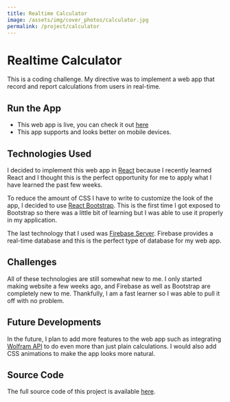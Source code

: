 ```yaml
---
title: Realtime Calculator
image: /assets/img/cover_photos/calculator.jpg
permalink: /project/calculator
---
```


# Realtime Calculator
This is a coding challenge. My directive was to implement a web app
that record and report calculations from users in real-time.

## Run the App
* This web app is live, you can check it out [here](https://tienpdinh.com/calculator/)
* This app supports and looks better on mobile devices.

## Technologies Used
I decided to implement this web app in [React](https://reactjs.org/)
because I recently learned React and I thought this is the perfect
opportunity for me to apply what I have learned the past few weeks.

To reduce the amount of CSS I have to write to customize the look
of the app, I decided to use [React Bootstrap](https://react-bootstrap.github.io/).
This is the first time I got exposed to Bootstrap so there was a little
bit of learning but I was able to use it properly in my application.

The last technology that I used was [Firebase Server](https://firebase.google.com/).
Firebase provides a real-time database and this is the perfect type
of database for my web app.

## Challenges
All of these technologies are still somewhat new to me. I only started
making website a few weeks ago, and Firebase as well as Bootstrap are
completely new to me. Thankfully, I am a fast learner so I was able to
pull it off with no problem.

## Future Developments
In the future, I plan to add more features to the web app such as integrating
[Wolfram API](http://products.wolframalpha.com/api/) to do even more than
just plain calculations. I would also add CSS animations to make the app
looks more natural.

## Source Code
The full source code of this project is available [here](https://github.com/tienpdinh/calculator).